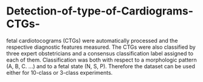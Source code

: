 # Detection-of-type-of-Cardiograms-CTGs-
fetal cardiotocograms (CTGs) were automatically processed and the respective diagnostic features measured.  The CTGs were also classified by three expert obstetricians and a consensus classification label assigned to each of them.  Classification was both with respect to a morphologic pattern (A, B, C. ...) and to a fetal state (N, S, P).  Therefore the dataset can be used either for 10-class or 3-class experiments.
